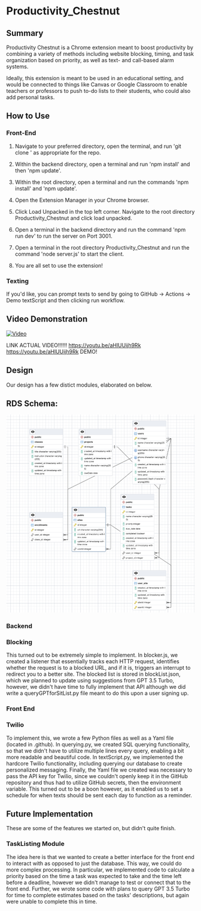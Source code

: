 # Productivity_Chestnut

## Summary
Productivity Chestnut is a Chrome extension meant to boost productivity by combining a variety of methods including website blocking, timing, and task organization based on priority, as well as text- and call-based alarm systems.

Ideally, this extension is meant to be used in an educational setting, and would be connected to things like Canvas or Google Classroom to enable teachers or professors to push to-do lists to their students, who could also add personal tasks.

## How to Use

### Front-End
1. Navigate to your preferred directory, open the terminal, and run 'git clone <http>'
as appropriate for the repo.

2. Within the backend directory, open a terminal and run 'npm install' and then 'npm update'.

3. Within the root directory, open a terminal and run the commands 'npm install' and 'npm update'.

4. Open the Extension Manager in your Chrome browser.

5. Click Load Unpacked in the top left corner. Navigate to the root directory Productivity_Chestnut and click load unpacked.

6. Open a terminal in the backend directory and run the command 'npm run dev' to
run the server on Port 3001.

7. Open a terminal in the root directory Productivity_Chestnut and run the command 'node server.js' to start the client.

8. You are all set to use the extension!

### Texting
If you'd like, you can prompt texts to send by going to GitHub -> Actions -> Demo textScript and then clicking run workflow.

## Video Demonstration
[![Video](https://img.youtube.com/vi/VIDEO_ID/0.jpg)](https://youtu.be/aHlUUijh9Rk)

LINK ACTUAL VIDEO!!!!!!
https://youtu.be/aHlUUijh9Rk
https://youtu.be/aHlUUijh9Rk
DEMO!


## Design
Our design has a few distict modules, elaborated on below.

## RDS Schema:

![RDS Schema](/src/images/RDS%20Schema.png)

### Backend


### Blocking
This turned out to be extremely simple to implement.  In blocker.js, we created a listener that essentially tracks each HTTP request, identifies whether the request is to a blocked URL, and if it is, triggers an interrupt to redirect you to a better site.  The blocked list is stored in blockList.json, which we planned to update using suggestions from GPT 3.5 Turbo, however, we didn't have time to fully implement that API although we did write a queryGPTforSitList.py file meant to do this upon a user signing up.


### Front End


### Twilio
To implement this, we wrote a few Python files as well as a Yaml file (located in .github).  In querying.py, we created SQL querying functionality, so that we didn't have to utilize multiple lines every query, enabling a bit more readable and beautiful code.  In textScript.py, we implemented the hardcore Twilio functionality, including querying our database to create personalized messaging.  Finally, the Yaml file we created was necessary to pass the API key for Twilio, since we couldn't openly keep it in the GitHub repository and thus had to utilize GitHub secrets, then the environment variable.  This turned out to be a boon however, as it enabled us to set a schedule for when texts should be sent each day to function as a reminder.


## Future Implementation
These are some of the features we started on, but didn't quite finish.
### TaskListing Module
The idea here is that we wanted to create a better interface for the front end to interact with as opposed to just the database.  This way, we could do more complex processing.  In particular, we implemented code to calculate a priority based on the time a task was expected to take and the time left before a deadline, however we didn't manage to test or connect that to the front end.  Further, we wrote some code with plans to query GPT 3.5 Turbo for time to complete estimates based on the tasks' descriptions, but again were unable to complete this in time.
